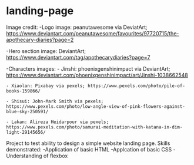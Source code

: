 # landing-page


Image credit:
 -Logo image: peanutawesome via DeviatArt; https://www.deviantart.com/peanutawesome/favourites/97720715/the-apothecary-diaries?page=2

  -Hero section image: DeviantArt; https://www.deviantart.com/tag/apothecarydiaries?page=7

  -Characters images: 
    - Jinshi: phoenixgenshinimpact via DeviantArt; https://www.deviantart.com/phoenixgenshinimpact/art/Jinshi-1038662548

    - Xiaolan: Pixabay via pexels; https://www.pexels.com/photo/pile-of-books-159866/

    - Shisui: John-Mark Smith via pexels; https://www.pexels.com/photo/low-angle-view-of-pink-flowers-against-blue-sky-250591/

    - Lakan: Alireza Heidarpour via pexels; https://www.pexels.com/photo/samurai-meditation-with-katana-in-dim-light-29145656/


Project to test ability to design a simple website landing page.
Skills demonstrated:
 -Application of basic HTML
 -Applcation of basic CSS
 -Understanding of flexbox
